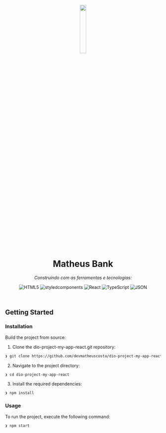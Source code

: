 <p align="center">
  <img src="https://img.icons8.com/?size=512&id=55494&format=png" width="20%">
</p>
<p align="center">
    <h1 align="center">Matheus Bank</h1>
</p>
<p align="center">
		<em>Construindo com as ferramentas e tecnologias:</em>
</p>
<p align="center">
	<img src="https://img.shields.io/badge/HTML5-E34F26.svg?style=flat&logo=HTML5&logoColor=white" alt="HTML5">
	<img src="https://img.shields.io/badge/styledcomponents-DB7093.svg?style=flat&logo=styled-components&logoColor=white" alt="styledcomponents">
	<img src="https://img.shields.io/badge/React-61DAFB.svg?style=flat&logo=React&logoColor=black" alt="React">
	<img src="https://img.shields.io/badge/TypeScript-3178C6.svg?style=flat&logo=TypeScript&logoColor=white" alt="TypeScript">
	<img src="https://img.shields.io/badge/JSON-000000.svg?style=flat&logo=JSON&logoColor=white" alt="JSON">
</p>

<br>

##  Getting Started

###  Installation

Build the project from source:

1. Clone the dio-project-my-app-react.git repository:
```sh
❯ git clone https://github.com/devmatheuscosta/dio-project-my-app-react.git
```

2. Navigate to the project directory:
```bash
❯ cd dio-project-my-app-react
```

3. Install the required dependencies:
```bash
❯ npm install
```

###  Usage

To run the project, execute the following command:

```bash
❯ npm start
```